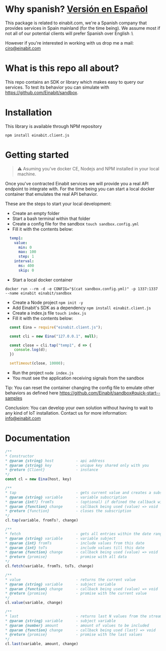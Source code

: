 # Why spanish? [Versión en Español](README.es.md)

This package is related to einabit.com, we're a Spanish company that provides services in Spain mainland (for the time being). We assume most if not all of our potential clients will prefer Spanish over English :\

However if you're interested in working with us drop me a mail: ciro@einabit.com

# What is this repo all about?

This repo contains an SDK or library which makes easy to query our services. To test its behavior you can simulate with https://github.com/Einabit/sandbox.

# Installation

This library is available through NPM repository

`npm install einabit.client.js`

# Getting started

> :warning: Asuming you've docker CE, Nodejs and NPM installed in your local machine.

Once you've contracted Einabit services we will provide you a real API endpoint to integrate with. For the time being you can start a local docker container that emulates the real API behavior.

These are the steps to start your local development:

- Create an empty folder
- Start a bash terminal within that folder
- Create a config file for the sandbox `touch sandbox.config.yml`
- Fill it with the contents below:
```yml
  temp1:
    value:
      min: 0
      max: 100
      step: 1
    interval:
      ms: 400
      skip: 0
```
- Start a local docker container
```
docker run --rm -d -e CONFIG="$(cat sandbox.config.yml)" -p 1337:1337 --name einabit einabit/sandbox
```
- Create a Node project `npm init -y`
- Add Einabit's SDK as a dependency `npm install einabit.client.js`
- Create a index.js file `touch index.js`
- Fill it with the contents below:
```js
  const Eina = require("einabit.client.js");

  const cli = new Eina("127.0.0.1", null);

  const close = cli.tap("temp1", d => {
    console.log(d);
  })

  setTimeout(close, 10000);
```
- Run the project `node index.js`
- You must see the application receiving signals from the sandbox

Tip: You can reset the container changing the config file to emulate other behaviors as defined here https://github.com/Einabit/sandbox#quick-start--samples

Conclusion: You can develop your own solution without having to wait to any kind of IoT installation. Contact us for more information: info@einabit.com

# Documentation

```js
/**
* Constructor
* @param {string} host          - api address
* @param {string} key           - unique key shared only with you
* @return {Client}              - instance
*/
const cl = new Eina(host, key)

/**
* tap                           - gets current value and creates a subscription
* @param {string} variable      - variable subscription
* @param {int?} fromTs          - (optional) if defined the callback will include entries since then
* @param {function} change      - callback being used (value) => void
* @return {function}            - closes the subscription
*/
cl.tap(variable, fromTs?, change)

/**
* fetch                         - gets all entries within the date range
* @param {string} variable      - variable subject
* @param {int} fromTs           - include values from this date
* @param {int} toTs             - include values till this date
* @param {function} change      - callback being used (value) => void
* @return {promise}             - promise with all data
*/
cl.fetch(variable, fromTs, toTs, change)

/**
* value                         - returns the current value
* @param {string} variable      - subject variable
* @param {function} change      - callback being used (value) => void
* @return {promise}             - promise with the current value
*/
cl.value(variable, change)

/**
* last                          - returns last N values from the stream
* @param {string} variable      - subject variable
* @param {number} amount        - amount of values to be included
* @param {function} change      - callback being used (last) => void
* @return {promise}             - promise with the last values
*/
cl.last(variable, amount, change)
```
